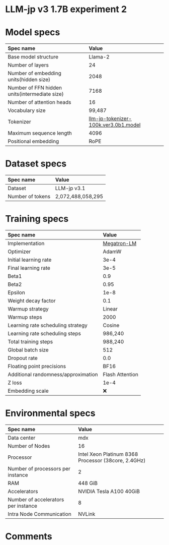 # LLM-jp v3 1.7B experiment 2

# Model specs

|Spec name|Value|
|:---|:---|
|Base model structure|Llama-2|
|Number of layers|24|
|Number of embedding units(hidden size)|2048|
|Number of FFN hidden units(intermediate size)|7168|
|Number of attention heads|16|
|Vocabulary size|99,487|
|Tokenizer|[llm-jp-tokenizer-100k.ver3.0b1.model](https://github.com/llm-jp/llm-jp-tokenizer/blob/870a27ce6872e105e4b76cdf2e68c8b7ebfc6a37/models/ver3.0/llm-jp-tokenizer-100k.ver3.0b1.model)|
|Maximum sequence length|4096|
|Positional embedding|RoPE|

# Dataset specs
|Spec name|Value|
|:---|:---|
|Dataset|LLM-jp v3.1|
|Number of tokens|2,072,488,058,295|

# Training specs

|Spec name|Value|
|:---|:---|
|Implementation|[Megatron-LM](https://github.com/llm-jp/Megatron-LM/tree/402e6ff1937176db4e1e3dedfefaa15f97204d84)|
|Optimizer|AdamW|
|Initial learning rate|3e-4|
|Final learning rate|3e-5|
|Beta1|0.9|
|Beta2|0.95|
|Epsilon|1e-8|
|Weight decay factor|0.1|
|Warmup strategy|Linear|
|Warmup steps|2000|
|Learning rate scheduling strategy|Cosine|
|Learning rate scheduling steps|986,240|
|Total training steps|988,240|
|Global batch size|512|
|Dropout rate|0.0|
|Floating point precisions|BF16|
|Additional randomness/approximation|Flash Attention|
|Z loss|1e-4|
|Embedding scale|❌|

# Environmental specs

|Spec name|Value|
|:---|:---|
|Data center|mdx|
|Number of Nodes|16|
|Processor|Intel Xeon Platinum 8368 Processor (38core, 2.4GHz)|
|Number of processors per instance|2|
|RAM|448 GiB|
|Accelerators|NVIDIA Tesla A100 40GiB|
|Number of accelerators per instance|8|
|Intra Node Communication |NVLink|

# Comments
